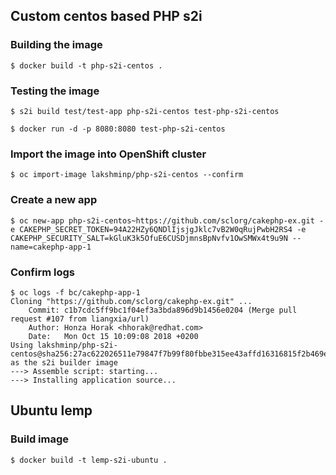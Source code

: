 ## Custom centos based PHP s2i

### Building the image

```
$ docker build -t php-s2i-centos .
```

### Testing the image

```
$ s2i build test/test-app php-s2i-centos test-php-s2i-centos
```

```
$ docker run -d -p 8080:8080 test-php-s2i-centos
```

### Import the image into OpenShift cluster


```
$ oc import-image lakshminp/php-s2i-centos --confirm
```


### Create a new app

```
$ oc new-app php-s2i-centos~https://github.com/sclorg/cakephp-ex.git -e CAKEPHP_SECRET_TOKEN=94A22HZy6QNDlIjsjgJklc7vB2W0qRujPwbH2RS4 -e CAKEPHP_SECURITY_SALT=kGluK3k5OfuE6CUSDjmnsBpNvfv1OwSMWx4t9u9N --name=cakephp-app-1
```

### Confirm logs

```
$ oc logs -f bc/cakephp-app-1
Cloning "https://github.com/sclorg/cakephp-ex.git" ...
	Commit:	c1b7cdc5ff9bc1f04ef3a3bda896d9b1456e0204 (Merge pull request #107 from liangxia/url)
	Author:	Honza Horak <hhorak@redhat.com>
	Date:	Mon Oct 15 10:09:08 2018 +0200
Using lakshminp/php-s2i-centos@sha256:27ac622026511e79847f7b99f80fbbe315ee43affd16316815f2b469ec427fdb as the s2i builder image
---> Assemble script: starting...
---> Installing application source...
```

## Ubuntu lemp

### Build image

```
$ docker build -t lemp-s2i-ubuntu .
```
